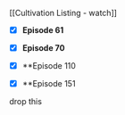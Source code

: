 [[Cultivation Listing - watch]]

- [x] **Episode 61**

- [x] **Episode 70**

- [x] **Episode 110 

- [x] **Episode 151


drop this 
